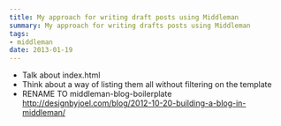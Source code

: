 ```yaml
---
title: My approach for writing draft posts using Middleman
summary: My approach for writing drafts posts using Middleman
tags:
- middleman
date: 2013-01-19
---
```

* Talk about index.html
* Think about a way of listing them all without filtering on the template
* RENAME TO middleman-blog-boilerplate
http://designbyjoel.com/blog/2012-10-20-building-a-blog-in-middleman/
